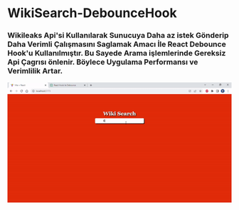 # WikiSearch-DebounceHook

<h3> Wikileaks Api'si Kullanılarak Sunucuya Daha az istek Gönderip
Daha Verimli Çalışmasını Saglamak Amacı İle React Debounce Hook'u Kullanılmıştır.
Bu Sayede Arama işlemlerinde Gereksiz Api Çagrısı önlenir. Böylece Uygulama Performansı ve Verimlilik Artar.

![](./aramamotoru/src/assets/Wiki.gif)

